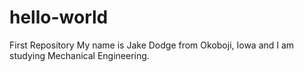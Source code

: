 # hello-world
First Repository
My name is Jake Dodge from Okoboji, Iowa and I am studying Mechanical Engineering.

